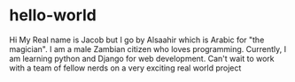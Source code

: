 # hello-world

Hi My Real name is Jacob but I go by Alsaahir which is Arabic for "the magician".
I am a male Zambian citizen who loves programming.
Currently, I am learning python and Django for web development.
Can't wait to work with a team of fellow nerds on a very exciting real world project
